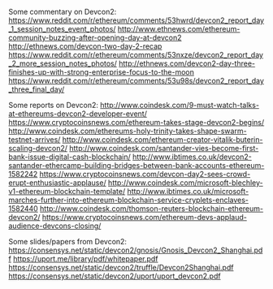 Some commentary on Devcon2:
https://www.reddit.com/r/ethereum/comments/53hwrd/devcon2_report_day_1_session_notes_event_photos/
http://www.ethnews.com/ethereum-community-buzzing-after-opening-day-at-devcon2
http://ethnews.com/devcon-two-day-2-recap
https://www.reddit.com/r/ethereum/comments/53nxze/devcon2_report_day_2_more_session_notes_photos/
http://ethnews.com/devcon2-day-three-finishes-up-with-strong-enterprise-focus-to-the-moon
https://www.reddit.com/r/ethereum/comments/53u98s/devcon2_report_day_three_final_day/

Some reports on Devcon2:
http://www.coindesk.com/9-must-watch-talks-at-ethereums-devcon2-developer-event/
https://www.cryptocoinsnews.com/ethereum-takes-stage-devcon2-begins/
http://www.coindesk.com/ethereums-holy-trinity-takes-shape-swarm-testnet-arrives/
http://www.coindesk.com/ethereum-creator-vitalik-buterin-scaling-devcon2/
http://www.coindesk.com/santander-vies-become-first-bank-issue-digital-cash-blockchain/
http://www.ibtimes.co.uk/devcon2-santander-ethercamp-building-bridges-between-bank-accounts-ethereum-1582242
https://www.cryptocoinsnews.com/devcon-day2-sees-crowd-erupt-enthusiastic-applause/
http://www.coindesk.com/microsoft-blechley-v1-ethereum-blockchain-template/
http://www.ibtimes.co.uk/microsoft-marches-further-into-ethereum-blockchain-service-cryplets-enclaves-1582440
http://www.coindesk.com/thomson-reuters-blockchain-ethereum-devcon2/
https://www.cryptocoinsnews.com/ethereum-devs-applaud-audience-devcons-closing/

Some slides/papers from Devcon2:
https://consensys.net/static/devcon2/gnosis/Gnosis_Devcon2_Shanghai.pdf
https://uport.me/library/pdf/whitepaper.pdf
https://consensys.net/static/devcon2/truffle/Devcon2Shanghai.pdf
https://consensys.net/static/devcon2/uport/uport_devcon2.pdf
